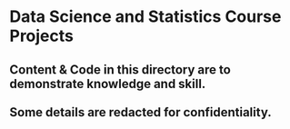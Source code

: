 # Data Science and Statistics Course Projects
## Content & Code in this directory are to demonstrate knowledge and skill. <br> <br> Some details are redacted for confidentiality. 
